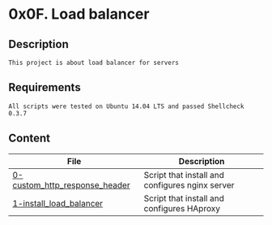 # 0x0F. Load balancer
## Description
	This project is about load balancer for servers
## Requirements
	All scripts were tested on Ubuntu 14.04 LTS and passed Shellcheck 0.3.7
## Content
| File | Description |
| --- | --- |
| [0-custom_http_response_header](./0-custom_http_response_header) | Script that install and configures nginx server |
| [1-install_load_balancer](./1-install_load_balancer) | Script that install and configures HAproxy |


